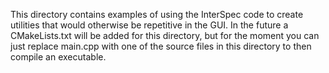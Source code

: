 This directory contains examples of using the InterSpec code to create utilities that would otherwise be repetitive in the GUI.
In the future a CMakeLists.txt will be added for this directory, but for the moment you can just replace main.cpp with one of the source files in this directory to then compile an executable.